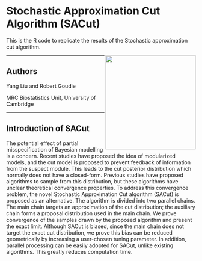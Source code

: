 # Stochastic Approximation Cut Algorithm (SACut)
This is the R code to replicate the results of the Stochastic approximation cut algorithm.

<img align="right" width="240" height="250" src="https://user-images.githubusercontent.com/24710640/81053453-00b44a00-8ebd-11ea-8ea9-5313827ed9a9.png">

---

## Authors
Yang Liu and Robert Goudie

MRC Biostatistics Unit, University of Cambridge

---

## Introduction of SACut
The potential effect of partial misspecification of Bayesian modelling is a concern. Recent studies have proposed the idea of modularized models, and the cut model is proposed to prevent feedback of information from the suspect module. This leads to the cut posterior distribution which normally does not have a closed-form. Previous studies have proposed algorithms to sample from this distribution, but these algorithms have unclear theoretical convergence properties. To address this convergence problem, the novel Stochastic Approximation Cut algorithm (SACut) is proposed as an alternative. The algorithm is divided into two parallel chains. The main chain targets an approximation of the cut distribution; the auxiliary chain forms a proposal distribution used in the main chain. We prove convergence of the samples drawn by the proposed algorithm and present the exact limit. Although SACut is biased, since the main chain does not target the exact cut distribution, we prove this bias can be reduced geometrically by increasing a user-chosen tuning parameter. In addition, parallel processing can be easily adopted for SACut, unlike existing algorithms. This greatly reduces computation time.
